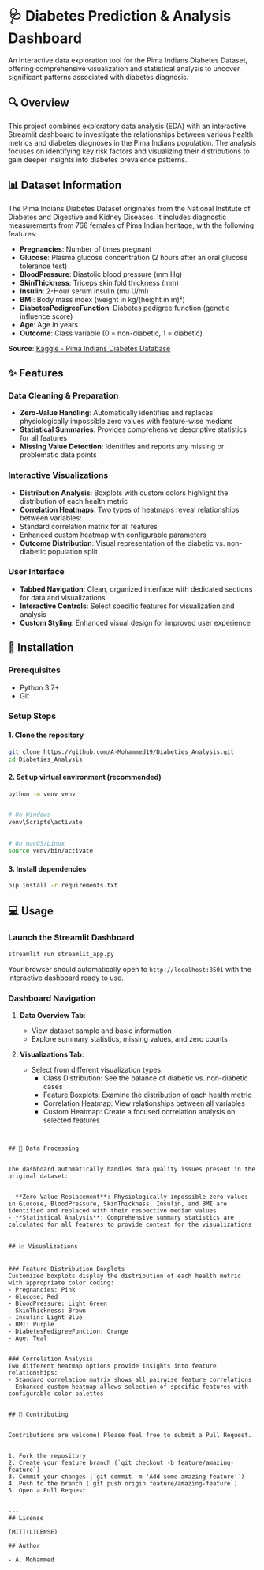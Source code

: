 # 🩺 Diabetes Prediction & Analysis Dashboard

An interactive data exploration tool for the Pima Indians Diabetes Dataset, offering comprehensive visualization and statistical analysis to 
uncover significant patterns associated with diabetes diagnosis.



## 🔍 Overview


This project combines exploratory data analysis (EDA) with an interactive Streamlit dashboard to investigate the relationships between various health metrics and diabetes diagnoses in the Pima Indians population. The analysis focuses on identifying key risk factors and visualizing their distributions to gain deeper insights into diabetes prevalence patterns.


## 📊 Dataset Information


The Pima Indians Diabetes Dataset originates from the National Institute of Diabetes and Digestive and Kidney Diseases. It includes diagnostic measurements from 768 females of Pima Indian heritage, with the following features:


- **Pregnancies**: Number of times pregnant
- **Glucose**: Plasma glucose concentration (2 hours after an oral glucose tolerance test)
- **BloodPressure**: Diastolic blood pressure (mm Hg)
- **SkinThickness**: Triceps skin fold thickness (mm)
- **Insulin**: 2-Hour serum insulin (mu U/ml)
- **BMI**: Body mass index (weight in kg/(height in m)²)
- **DiabetesPedigreeFunction**: Diabetes pedigree function (genetic influence score)
- **Age**: Age in years
- **Outcome**: Class variable (0 = non-diabetic, 1 = diabetic)


**Source**: [Kaggle - Pima Indians Diabetes Database](https://www.kaggle.com/datasets/uciml/pima-indians-diabetes-database)


## ✨ Features


### Data Cleaning & Preparation
- **Zero-Value Handling**: Automatically identifies and replaces physiologically impossible zero values with feature-wise medians
- **Statistical Summaries**: Provides comprehensive descriptive statistics for all features
- **Missing Value Detection**: Identifies and reports any missing or problematic data points


### Interactive Visualizations
- **Distribution Analysis**: Boxplots with custom colors highlight the distribution of each health metric
- **Correlation Heatmaps**: Two types of heatmaps reveal relationships between variables:
- Standard correlation matrix for all features
- Enhanced custom heatmap with configurable parameters
- **Outcome Distribution**: Visual representation of the diabetic vs. non-diabetic population split


### User Interface
- **Tabbed Navigation**: Clean, organized interface with dedicated sections for data and visualizations
- **Interactive Controls**: Select specific features for visualization and analysis
- **Custom Styling**: Enhanced visual design for improved user experience


## 🚀 Installation


### Prerequisites
- Python 3.7+
- Git


### Setup Steps


#### 1. Clone the repository
```bash
git clone https://github.com/A-Mohammed19/Diabeties_Analysis.git
cd Diabeties_Analysis
```


#### 2. Set up virtual environment (recommended)
```bash
python -m venv venv


# On Windows
venv\Scripts\activate


# On macOS/Linux
source venv/bin/activate
```


#### 3. Install dependencies
```bash
pip install -r requirements.txt
```


## 💻 Usage


### Launch the Streamlit Dashboard
```bash
streamlit run streamlit_app.py
```


Your browser should automatically open to `http://localhost:8501` with the interactive dashboard ready to use.


### Dashboard Navigation


1. **Data Overview Tab**:
   - View dataset sample and basic information
   - Explore summary statistics, missing values, and zero counts


2. **Visualizations Tab**:
   - Select from different visualization types:
     - Class Distribution: See the balance of diabetic vs. non-diabetic cases
     - Feature Boxplots: Examine the distribution of each health metric
     - Correlation Heatmap: View relationships between all variables
     - Custom Heatmap: Create a focused correlation analysis on selected features


```


## 🧹 Data Processing


The dashboard automatically handles data quality issues present in the original dataset:


- **Zero Value Replacement**: Physiologically impossible zero values in Glucose, BloodPressure, SkinThickness, Insulin, and BMI are identified and replaced with their respective median values
- **Statistical Analysis**: Comprehensive summary statistics are calculated for all features to provide context for the visualizations


## 📈 Visualizations


### Feature Distribution Boxplots
Customized boxplots display the distribution of each health metric with appropriate color coding:
- Pregnancies: Pink
- Glucose: Red
- BloodPressure: Light Green
- SkinThickness: Brown
- Insulin: Light Blue
- BMI: Purple
- DiabetesPedigreeFunction: Orange
- Age: Teal


### Correlation Analysis
Two different heatmap options provide insights into feature relationships:
- Standard correlation matrix shows all pairwise feature correlations
- Enhanced custom heatmap allows selection of specific features with configurable color palettes


## 🤝 Contributing


Contributions are welcome! Please feel free to submit a Pull Request.


1. Fork the repository
2. Create your feature branch (`git checkout -b feature/amazing-feature`)
3. Commit your changes (`git commit -m 'Add some amazing feature'`)
4. Push to the branch (`git push origin feature/amazing-feature`)
5. Open a Pull Request


---
## License

[MIT](LICENSE)

## Author

- A. Mohammed

